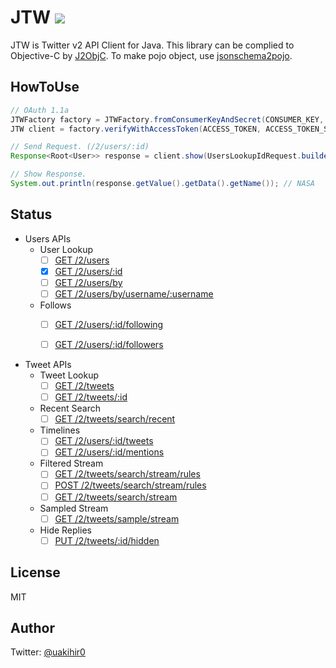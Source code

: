 # JTW [![](https://jitpack.io/v/uakihir0/jtw.svg)](https://jitpack.io/#uakihir0/jtw)

JTW is Twitter v2 API Client for Java. This library can be complied to Objective-C by [J2ObjC](https://developers.google.com/j2objc/).
To make pojo object, use [jsonschema2pojo](http://www.jsonschema2pojo.org/).

## HowToUse

```java
// OAuth 1.1a
JTWFactory factory = JTWFactory.fromConsumerKeyAndSecret(CONSUMER_KEY, CONSUMER_SECRET);
JTW client = factory.verifyWithAccessToken(ACCESS_TOKEN, ACCESS_TOKEN_SECRET);

// Send Request. (/2/users/:id)
Response<Root<User>> response = client.show(UsersLookupIdRequest.builder("11348282").build());

// Show Response.
System.out.println(response.getValue().getData().getName()); // NASA
```

## Status

- Users APIs
  - User Lookup
    - [ ] [GET /2/users](https://developer.twitter.com/en/docs/twitter-api/users/lookup/api-reference/get-users)
    - [x] [GET /2/users/:id](https://developer.twitter.com/en/docs/twitter-api/users/lookup/api-reference/get-users-id)
    - [ ] [GET /2/users/by](https://developer.twitter.com/en/docs/twitter-api/users/lookup/api-reference/get-users-by)
    - [ ] [GET /2/users/by/username/:username](https://developer.twitter.com/en/docs/twitter-api/users/lookup/api-reference/get-users-by-username-username)
  - Follows
    - [ ] [GET /2/users/:id/following](https://developer.twitter.com/en/docs/twitter-api/users/follows/api-reference/get-users-id-following)
    - [ ] [GET /2/users/:id/followers](https://developer.twitter.com/en/docs/twitter-api/users/follows/api-reference/get-users-id-followers)


- Tweet APIs
  - Tweet Lookup
    - [ ] [GET /2/tweets](https://developer.twitter.com/en/docs/twitter-api/tweets/lookup/api-reference/get-tweets)
    - [ ] [GET /2/tweets/:id](https://developer.twitter.com/en/docs/twitter-api/tweets/lookup/api-reference/get-tweets-id)
  - Recent Search
    - [ ] [GET /2/tweets/search/recent](https://developer.twitter.com/en/docs/twitter-api/tweets/search/api-reference/get-tweets-search-recent)
  - Timelines
    - [ ] [GET /2/users/:id/tweets](https://developer.twitter.com/en/docs/twitter-api/tweets/timelines/api-reference/get-users-id-tweets)
    - [ ] [GET /2/users/:id/mentions](https://developer.twitter.com/en/docs/twitter-api/tweets/timelines/api-reference/get-users-id-mentions)
  - Filtered Stream
    - [ ] [GET /2/tweets/search/stream/rules](https://developer.twitter.com/en/docs/twitter-api/tweets/filtered-stream/api-reference/get-tweets-search-stream-rules)
    - [ ] [POST /2/tweets/search/stream/rules](https://developer.twitter.com/en/docs/twitter-api/tweets/filtered-stream/api-reference/post-tweets-search-stream-rules)
    - [ ] [GET /2/tweets/search/stream](https://developer.twitter.com/en/docs/twitter-api/tweets/filtered-stream/api-reference/get-tweets-search-stream)
  - Sampled Stream
    - [ ] [GET /2/tweets/sample/stream](https://developer.twitter.com/en/docs/twitter-api/tweets/sampled-stream/api-reference/get-tweets-sample-stream)
  - Hide Replies
    - [ ] [PUT /2/tweets/:id/hidden](https://developer.twitter.com/en/docs/twitter-api/tweets/hide-replies/api-reference/put-tweets-id-hidden)
    
## License

MIT

## Author

Twitter: [@uakihir0](https://twitter.com/uakihir0)
